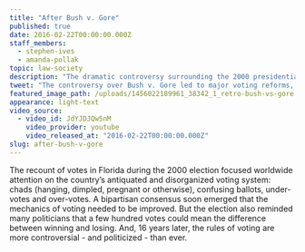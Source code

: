 ```yaml
---
title: "After Bush v. Gore"
published: true
date: 2016-02-22T00:00:00.000Z
staff_members:
  - stephen-ives
  - amanda-pollak
topic: law-society
description: "The dramatic controversy surrounding the 2000 presidential election led to sweeping voting reforms, but opened the door to a new set of problems that continue to impact elections today."
tweet: "The controversy over Bush v. Gore led to major voting reforms, but opened the door to new problems:"
featured_image_path: /uploads/1456022189961_38342_1_retro-bush-vs-gore.jpg
appearance: light-text
video_source:
  - video_id: JdYJDJQw5nM
    video_provider: youtube
    video_released_at: "2016-02-22T00:00:00.000Z"
slug: after-bush-v-gore
---
```


The recount of votes in Florida during the 2000 election focused worldwide attention on the country’s antiquated and disorganized voting system: chads (hanging, dimpled, pregnant or otherwise), confusing ballots, under-votes and over-votes. A bipartisan consensus soon emerged that the mechanics of voting needed to be improved. But the election also reminded many politicians that a few hundred votes could mean the difference between winning and losing. And, 16 years later, the rules of voting are more controversial - and politicized - than ever.

